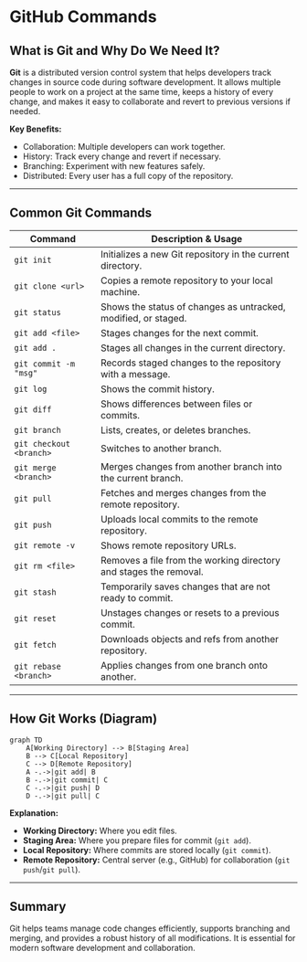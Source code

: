 # GitHub Commands

## What is Git and Why Do We Need It?

**Git** is a distributed version control system that helps developers track changes in source code during software development. It allows multiple people to work on a project at the same time, keeps a history of every change, and makes it easy to collaborate and revert to previous versions if needed.

**Key Benefits:**
- Collaboration: Multiple developers can work together.
- History: Track every change and revert if necessary.
- Branching: Experiment with new features safely.
- Distributed: Every user has a full copy of the repository.

---

## Common Git Commands

| Command                | Description & Usage                                                                 |
|------------------------|-------------------------------------------------------------------------------------|
| `git init`             | Initializes a new Git repository in the current directory.                         |
| `git clone <url>`      | Copies a remote repository to your local machine.                                  |
| `git status`           | Shows the status of changes as untracked, modified, or staged.                     |
| `git add <file>`       | Stages changes for the next commit.                                                |
| `git add .`            | Stages all changes in the current directory.                                       |
| `git commit -m "msg"`  | Records staged changes to the repository with a message.                           |
| `git log`              | Shows the commit history.                                                          |
| `git diff`             | Shows differences between files or commits.                                        |
| `git branch`           | Lists, creates, or deletes branches.                                               |
| `git checkout <branch>`| Switches to another branch.                                                        |
| `git merge <branch>`   | Merges changes from another branch into the current branch.                        |
| `git pull`             | Fetches and merges changes from the remote repository.                             |
| `git push`             | Uploads local commits to the remote repository.                                    |
| `git remote -v`        | Shows remote repository URLs.                                                      |
| `git rm <file>`        | Removes a file from the working directory and stages the removal.                  |
| `git stash`            | Temporarily saves changes that are not ready to commit.                            |
| `git reset`            | Unstages changes or resets to a previous commit.                                   |
| `git fetch`            | Downloads objects and refs from another repository.                                |
| `git rebase <branch>`  | Applies changes from one branch onto another.                                      |

---

## How Git Works (Diagram)

```mermaid
graph TD
    A[Working Directory] --> B[Staging Area]
    B --> C[Local Repository]
    C --> D[Remote Repository]
    A -.->|git add| B
    B -.->|git commit| C
    C -.->|git push| D
    D -.->|git pull| C
```

**Explanation:**
- **Working Directory:** Where you edit files.
- **Staging Area:** Where you prepare files for commit (`git add`).
- **Local Repository:** Where commits are stored locally (`git commit`).
- **Remote Repository:** Central server (e.g., GitHub) for collaboration (`git push`/`git pull`).

---

## Summary

Git helps teams manage code changes efficiently, supports branching and merging, and provides a robust history of all modifications. It is essential for modern software development and collaboration.